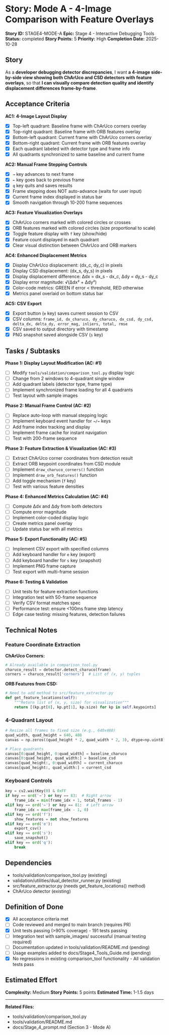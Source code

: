 # Story: Mode A - 4-Image Comparison with Feature Overlays

**Story ID:** STAGE4-MODE-A
**Epic:** Stage 4 - Interactive Debugging Tools
**Status:** completed
**Story Points:** 5
**Priority:** High
**Completion Date:** 2025-10-28

## Story

As a **developer debugging detector discrepancies**,
I want **a 4-image side-by-side view showing both ChArUco and CSD detectors with feature overlays**,
so that **I can visually compare detection quality and identify displacement differences frame-by-frame**.

## Acceptance Criteria

**AC1: 4-Image Layout Display**
- [x] Top-left quadrant: Baseline frame with ChArUco corners overlay
- [x] Top-right quadrant: Baseline frame with ORB features overlay
- [x] Bottom-left quadrant: Current frame with ChArUco corners overlay
- [x] Bottom-right quadrant: Current frame with ORB features overlay
- [x] Each quadrant labeled with detector type and frame info
- [x] All quadrants synchronized to same baseline and current frame

**AC2: Manual Frame Stepping Controls**
- [x] `→` key advances to next frame
- [x] `←` key goes back to previous frame
- [x] `q` key quits and saves results
- [x] Frame stepping does NOT auto-advance (waits for user input)
- [x] Current frame index displayed in status bar
- [x] Smooth navigation through 10-200 frame sequences

**AC3: Feature Visualization Overlays**
- [x] ChArUco corners marked with colored circles or crosses
- [x] ORB features marked with colored circles (size proportional to scale)
- [x] Toggle feature display with `f` key (show/hide)
- [x] Feature count displayed in each quadrant
- [x] Clear visual distinction between ChArUco and ORB markers

**AC4: Enhanced Displacement Metrics**
- [x] Display ChArUco displacement: (dx_c, dy_c) in pixels
- [x] Display CSD displacement: (dx_s, dy_s) in pixels
- [x] Display displacement difference: Δdx = dx_s - dx_c, Δdy = dy_s - dy_c
- [x] Display error magnitude: √(Δdx² + Δdy²)
- [x] Color-code metrics: GREEN if error < threshold, RED otherwise
- [x] Metrics panel overlaid on bottom status bar

**AC5: CSV Export**
- [x] Export button (`e` key) saves current session to CSV
- [x] CSV columns: `frame_id, dx_charuco, dy_charuco, dx_csd, dy_csd, delta_dx, delta_dy, error_mag, inliers, total, rmse`
- [x] CSV saved to output directory with timestamp
- [x] PNG snapshot saved alongside CSV (`s` key)

## Tasks / Subtasks

**Phase 1: Display Layout Modification (AC: #1)**
- [ ] Modify `tools/validation/comparison_tool.py` display logic
- [ ] Change from 2 windows to 4-quadrant single window
- [ ] Add quadrant labels (detector type, frame type)
- [ ] Implement synchronized frame loading for all 4 quadrants
- [ ] Test layout with sample images

**Phase 2: Manual Frame Control (AC: #2)**
- [ ] Replace auto-loop with manual stepping logic
- [ ] Implement keyboard event handler for `→/←` keys
- [ ] Add frame index tracking and display
- [ ] Implement frame cache for instant navigation
- [ ] Test with 200-frame sequence

**Phase 3: Feature Extraction & Visualization (AC: #3)**
- [ ] Extract ChArUco corner coordinates from detection result
- [ ] Extract ORB keypoint coordinates from CSD module
- [ ] Implement `draw_charuco_corners()` function
- [ ] Implement `draw_orb_features()` function
- [ ] Add toggle mechanism (`f` key)
- [ ] Test with various feature densities

**Phase 4: Enhanced Metrics Calculation (AC: #4)**
- [ ] Compute Δdx and Δdy from both detectors
- [ ] Compute error magnitude
- [ ] Implement color-coded display logic
- [ ] Create metrics panel overlay
- [ ] Update status bar with all metrics

**Phase 5: Export Functionality (AC: #5)**
- [ ] Implement CSV export with specified columns
- [ ] Add keyboard handler for `e` key (export)
- [ ] Add keyboard handler for `s` key (snapshot)
- [ ] Implement PNG frame capture
- [ ] Test export with multi-frame session

**Phase 6: Testing & Validation**
- [ ] Unit tests for feature extraction functions
- [ ] Integration test with 50-frame sequence
- [ ] Verify CSV format matches spec
- [ ] Performance test: ensure <100ms frame step latency
- [ ] Edge case testing: missing features, detection failures

## Technical Notes

### Feature Coordinate Extraction

**ChArUco Corners:**
```python
# Already available in comparison_tool.py
charuco_result = detector.detect_charuco(frame)
corners = charuco_result['corners']  # List of (x, y) tuples
```

**ORB Features from CSD:**
```python
# Need to add method to src/feature_extractor.py
def get_feature_locations(self):
    """Return list of (x, y, size) for visualization"""
    return [(kp.pt[0], kp.pt[1], kp.size) for kp in self.keypoints]
```

### 4-Quadrant Layout

```python
# Resize all frames to fixed size (e.g., 640x480)
quad_width, quad_height = 640, 480
canvas = np.zeros((quad_height * 2, quad_width * 2, 3), dtype=np.uint8)

# Place quadrants
canvas[0:quad_height, 0:quad_width] = baseline_charuco
canvas[0:quad_height, quad_width:] = baseline_csd
canvas[quad_height:, 0:quad_width] = current_charuco
canvas[quad_height:, quad_width:] = current_csd
```

### Keyboard Controls

```python
key = cv2.waitKey(0) & 0xFF
if key == ord('→') or key == 83:  # Right arrow
    frame_idx = min(frame_idx + 1, total_frames - 1)
elif key == ord('←') or key == 81:  # Left arrow
    frame_idx = max(frame_idx - 1, 0)
elif key == ord('f'):
    show_features = not show_features
elif key == ord('e'):
    export_csv()
elif key == ord('s'):
    save_snapshot()
elif key == ord('q'):
    break
```

## Dependencies

- tools/validation/comparison_tool.py (existing)
- validation/utilities/dual_detector_runner.py (existing)
- src/feature_extractor.py (needs get_feature_locations() method)
- ChArUco detector (existing)

## Definition of Done

- [x] All acceptance criteria met
- [ ] Code reviewed and merged to main branch (requires PR)
- [x] Unit tests passing (>90% coverage) - 191 tests passing
- [ ] Integration test with sample_images/ successful (manual testing required)
- [ ] Documentation updated in tools/validation/README.md (pending)
- [ ] Usage examples added to docs/Stage4_Tools_Guide.md (pending)
- [x] No regressions in existing comparison_tool functionality - All validation tests pass

## Estimated Effort

**Complexity:** Medium
**Story Points:** 5 points
**Estimated Time:** 1-1.5 days

---

**Related Files:**
- tools/validation/comparison_tool.py
- tools/validation/README.md
- docs/Stage_4_prompt.md (Section 3 - Mode A)

